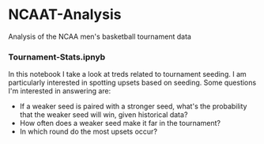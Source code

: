 # NCAAT-Analysis
Analysis of the NCAA men's basketball tournament data <br>

### Tournament-Stats.ipnyb
In this notebook I take a look at treds related to tournament seeding. I am particularly interested in spotting upsets based on seeding. Some questions I'm interested in answering are:
- If a weaker seed is paired with a stronger seed, what's the probability that the weaker seed will win, given historical data?
- How often does a weaker seed make it far in the tournament?
- In which round do the most upsets occur?
